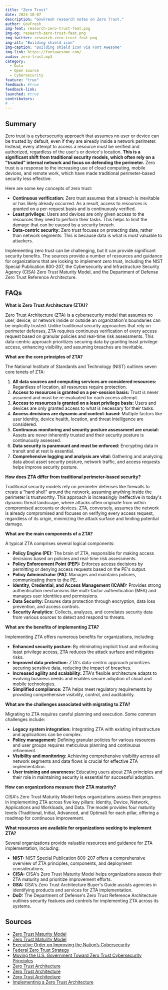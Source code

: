 ```yaml
---
title: "Zero Trust"
date: 2024-10-07
description: "GovFresh research notes on Zero Trust."
author: GovFresh
img-feat: research-zero-trust-feat.png
img-og: research-zero-trust-feat.png
img-twitter: research-zero-trust-feat.png
img-alt: "Building shield icon"
img-caption: "Building shield icon via Font Awesome"
img-link: https://fontawesome.com/
audio: zero-trust.mp3
category:
  - Data
  - Open source
  - Cybersecurity
feature: "true"
feedback: #true
feedback-link: 
launched: #true
contributors:
#  - 
---
```


## Summary

Zero trust is a cybersecurity approach that assumes no user or device can be trusted by default, even if they are already inside a network perimeter. Instead, every attempt to access a resource must be verified and authorized, regardless of the user's or device's location. **This is a significant shift from traditional security models, which often rely on a "trusted" internal network and focus on defending the perimeter.** Zero trust is a response to the increasing use of cloud computing, mobile devices, and remote work, which have made traditional perimeter-based security less effective.

Here are some key concepts of zero trust:

* **Continuous verification:** Zero trust assumes that a breach is inevitable or has likely already occurred. As a result, access to resources is granted on a per-request basis and is continuously verified.
* **Least privilege:** Users and devices are only given access to the resources they need to perform their tasks. This helps to limit the damage that can be caused by a security breach.
* **Data-centric security:** Zero trust focuses on protecting data, rather than network segments. This is because data is what is most valuable to attackers.

Implementing zero trust can be challenging, but it can provide significant security benefits. The sources provide a number of resources and guidance for organizations that are looking to implement zero trust, including the NIST Special Publication 800-207, the Cybersecurity and Infrastructure Security Agency (CISA) Zero Trust Maturity Model, and the Department of Defense Zero Trust Reference Architecture.

## FAQs

**What is Zero Trust Architecture (ZTA)?**

Zero Trust Architecture (ZTA) is a cybersecurity model that assumes no user, device, or network inside or outside an organization's boundaries can be implicitly trusted. Unlike traditional security approaches that rely on perimeter defenses, ZTA requires continuous verification of every access request based on granular policies and real-time risk assessments. This data-centric approach prioritizes securing data by granting least privilege access, enhancing visibility, and assuming breaches are inevitable.

**What are the core principles of ZTA?**

The National Institute of Standards and Technology (NIST) outlines seven core tenets of ZTA:

1. **All data sources and computing services are considered resources:** Regardless of location, all resources require protection.
2. **Access to resources is granted on a per-session basis:** Trust is never assumed and must be re-evaluated for each access attempt.
3. **Access to resources is granted on a least privilege basis:** Users and devices are only granted access to what is necessary for their tasks.
4. **Access decisions are dynamic and context-based:** Multiple factors like user identity, device health, location, and threat intelligence are considered.
5. **Continuous monitoring and security posture assessment are crucial:** Assets are never inherently trusted and their security posture is continuously assessed.
6. **Data security is paramount and must be enforced:** Encrypting data in transit and at rest is essential.
7. **Comprehensive logging and analysis are vital:** Gathering and analyzing data about asset security posture, network traffic, and access requests helps improve security posture.

**How does ZTA differ from traditional perimeter-based security?**

Traditional security models rely on perimeter defenses like firewalls to create a "hard shell" around the network, assuming anything inside the perimeter is trustworthy. This approach is increasingly ineffective in today's dynamic threat landscape, where attacks often originate from within compromised accounts or devices. ZTA, conversely, assumes the network is already compromised and focuses on verifying every access request, regardless of its origin, minimizing the attack surface and limiting potential damage.

**What are the main components of a ZTA?**

A typical ZTA comprises several logical components:

* **Policy Engine (PE):** The brain of ZTA, responsible for making access decisions based on policies and real-time risk assessments.
* **Policy Enforcement Point (PEP):** Enforces access decisions by permitting or denying access requests based on the PE's output.
* **Policy Administrator (PA):** Manages and maintains policies, communicating them to the PE.
* **Identity, Credential, and Access Management (ICAM):** Provides strong authentication mechanisms like multi-factor authentication (MFA) and manages user identities and permissions.
* **Data Security:** Ensures data protection through encryption, data loss prevention, and access controls.
* **Security Analytics:** Collects, analyzes, and correlates security data from various sources to detect and respond to threats.

**What are the benefits of implementing ZTA?**

Implementing ZTA offers numerous benefits for organizations, including:

* **Enhanced security posture:** By eliminating implicit trust and enforcing least privilege access, ZTA reduces the attack surface and mitigates risks.
* **Improved data protection:** ZTA's data-centric approach prioritizes securing sensitive data, reducing the impact of breaches.
* **Increased agility and scalability:** ZTA's flexible architecture adapts to evolving business needs and enables secure adoption of cloud and mobile technologies.
* **Simplified compliance:** ZTA helps meet regulatory requirements by providing comprehensive visibility, control, and auditability.

**What are the challenges associated with migrating to ZTA?**

Migrating to ZTA requires careful planning and execution. Some common challenges include:

* **Legacy system integration:** Integrating ZTA with existing infrastructure and applications can be complex.
* **Policy management:** Defining granular policies for various resources and user groups requires meticulous planning and continuous refinement.
* **Visibility and monitoring:** Achieving comprehensive visibility across all network segments and data flows is crucial for effective ZTA implementation.
* **User training and awareness:** Educating users about ZTA principles and their role in maintaining security is essential for successful adoption.

**How can organizations measure their ZTA maturity?**

CISA's Zero Trust Maturity Model helps organizations assess their progress in implementing ZTA across five key pillars: Identity, Device, Network, Applications and Workloads, and Data. The model provides four maturity levels (Traditional, Initial, Advanced, and Optimal) for each pillar, offering a roadmap for continuous improvement.

**What resources are available for organizations seeking to implement ZTA?**

Several organizations provide valuable resources and guidance for ZTA implementation, including:

* **NIST:** NIST Special Publication 800-207 offers a comprehensive overview of ZTA principles, components, and deployment considerations.
* **CISA:** CISA's Zero Trust Maturity Model helps organizations assess their ZTA maturity and prioritize improvement efforts.
* **GSA:** GSA's Zero Trust Architecture Buyer's Guide assists agencies in identifying products and services for ZTA implementation.
* **DoD:** The Department of Defense's Zero Trust Reference Architecture outlines security features and controls for implementing ZTA across its systems.

## Sources

- [Zero Trust Maturity Model](https://www.cisa.gov/zero-trust-maturity-model)
- [Zero Trust Maturity Model](https://www.cisa.gov/sites/default/files/2023-04/zero_trust_maturity_model_v2_508.pdf)
- [Executive Order on Improving the Nation’s Cybersecurity](https://www.whitehouse.gov/briefing-room/presidential-actions/2021/05/12/executive-order-on-improving-the-nations-cybersecurity/)
- [Federal Zero Trust Strategy](https://zerotrust.cyber.gov/federal-zero-trust-strategy/)
- [Moving the U.S. Government Toward Zero Trust Cybersecurity Principles](https://zerotrust.cyber.gov/)
- [Zero Trust Architecture](https://csrc.nist.gov/pubs/sp/800/207/final)
- [Zero Trust Architecture](https://www.nist.gov/publications/zero-trust-architecture)
- [Zero Trust Architecture](https://nvlpubs.nist.gov/nistpubs/SpecialPublications/NIST.SP.800-207.pdf)
- [Implementing a Zero Trust Architecture](https://www.nccoe.nist.gov/sites/default/files/legacy-files/zt-arch-fact-sheet.pdf)
